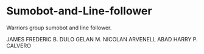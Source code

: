 # Sumobot-and-Line-follower
Warriors group sumobot and line follower.

JAMES FREDERIC B. DULO
GELAN M. NICOLAN
ARVENELL ABAD
HARRY P. CALVERO

